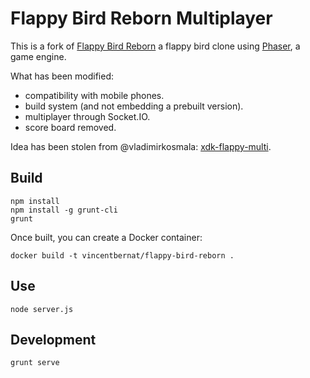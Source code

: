 # Flappy Bird Reborn Multiplayer

This is a fork of [Flappy Bird Reborn][] a flappy bird clone using
[Phaser][], a game engine.

[Flappy Bird Reborn]: https://github.com/codevinsky/flappy-bird-reborn
[Phaser]: http://phaser.io/

What has been modified:

 - compatibility with mobile phones.
 - build system (and not embedding a prebuilt version).
 - multiplayer through Socket.IO.
 - score board removed.

Idea has been stolen from @vladimirkosmala: [xdk-flappy-multi][].

[xdk-flappy-multi]: https://github.com/vladimirkosmala/xdk-flappy-multi

## Build

    npm install
    npm install -g grunt-cli
    grunt

Once built, you can create a Docker container:

    docker build -t vincentbernat/flappy-bird-reborn .

## Use

    node server.js

## Development

    grunt serve

